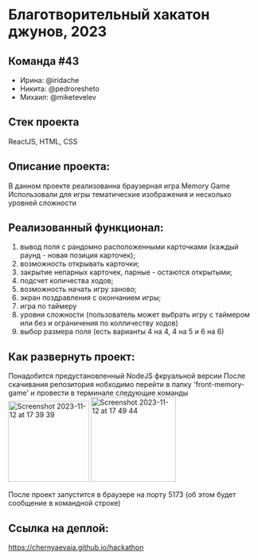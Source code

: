 # Благотворительный хакатон джунов, 2023

## Команда #43
* Ирина: @iridache 
* Никита: @pedroresheto 
* Михаил: @miketevelev

## Стек проекта
ReactJS, HTML, CSS

## Описание проекта:
В данном проекте реализованна браузерная игра Memory Game
Использовали для игры тематические изображения и несколько уровней сложности

## Реализованный функционал:
1. вывод поля с рандомно расположенными карточками (каждый раунд - новая позиция карточек);
2. возможность открывать карточки;
3. закрытие непарных карточек, парные - остаются открытыми;
4. подсчет количества ходов;
5. возможность начать игру заново;
6. экран поздравления с окончанием игры;
7. игра по таймеру
8. уровни сложности (пользователь может выбрать игру с таймером или без и ограничения по колличеству ходов)
9. выбор размера поля (есть варианты 4 на 4, 4 на 5 и 6 на 6)




## Как развернуть проект:
Понадобится предустановленный NodeJS фкруальной версии
После скачивания репозитория нобходимо перейти в папку 'front-memory-game' и провести в терминале следующие команды
<img width="162" alt="Screenshot 2023-11-12 at 17 39 39" src="https://github.com/chernyaevaia/hackathon/assets/102213890/3e38ee26-d67a-432f-9aa7-bd500b5da1b4">
<img width="170" alt="Screenshot 2023-11-12 at 17 49 44" src="https://github.com/chernyaevaia/hackathon/assets/102213890/b5441bf6-063c-48f2-9e7a-5df0b82c4d4f">


После проект запустится в браузере на порту 5173 (об этом будет сообщение в командной строке)

## Ссылка на деплой:
https://chernyaevaia.github.io/hackathon
